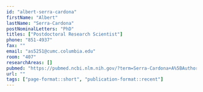 ```yaml
---
id: "albert-serra-cardona"
firstName: "Albert"
lastName: "Serra-Cardona"
postNominalLetters: "PhD"
titles: ["Postdoctoral Research Scientist"]
phone: "851-4937"
fax: ""
email: "as5251@cumc.columbia.edu"
room: "407"
researchAreas: []
pubmed: "https://pubmed.ncbi.nlm.nih.gov/?term=Serra-Cardona+A%5BAuthor%5D"
url: ""
tags: ["page-format::short", "publication-format::recent"]
---
```

